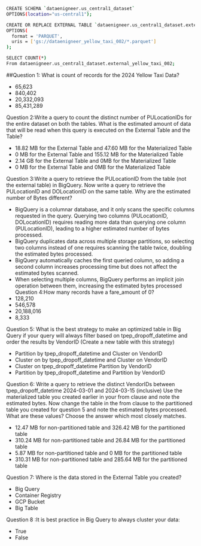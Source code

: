 ```bash
CREATE SCHEMA `dataenigneer.us_central1_dataset`
OPTIONS(location="us-central1");
```
```bash
CREATE OR REPLACE EXTERNAL TABLE `dataenigneer.us_central1_dataset.external_yellow_taxi_002`
OPTIONS(
  format = 'PARQUET',
  uris = ['gs://dataenigneer_yellow_taxi_002/*.parquet']
);
```
```bash
SELECT COUNT(*)
From dataenigneer.us_central1_dataset.external_yellow_taxi_002;
```

##Question 1: What is count of records for the 2024 Yellow Taxi Data?

* 65,623
* 840,402
* 20,332,093
* 85,431,289


  

Question 2:Write a query to count the distinct number of PULocationIDs for the entire dataset on both the tables.
What is the estimated amount of data that will be read when this query is executed on the External Table and the Table?
* 18.82 MB for the External Table and 47.60 MB for the Materialized Table
* 0 MB for the External Table and 155.12 MB for the Materialized Table
* 2.14 GB for the External Table and 0MB for the Materialized Table
* 0 MB for the External Table and 0MB for the Materialized Table
  

Question 3:Write a query to retrieve the PULocationID from the table (not the external table) in BigQuery. Now write a query to retrieve the PULocationID and DOLocationID on the same table. Why are the estimated number of Bytes different?
* BigQuery is a columnar database, and it only scans the specific columns requested in the query. Querying two columns (PULocationID, DOLocationID) requires reading more data than querying one column (PULocationID), leading to a higher estimated number of bytes processed.
* BigQuery duplicates data across multiple storage partitions, so selecting two columns instead of one requires scanning the table twice, doubling the estimated bytes processed.
* BigQuery automatically caches the first queried column, so adding a second column increases processing time but does not affect the estimated bytes scanned.
* When selecting multiple columns, BigQuery performs an implicit join operation between them, increasing the estimated bytes processed
Question 4:How many records have a fare_amount of 0?
* 128,210
* 546,578
* 20,188,016
* 8,333
  

Question 5: What is the best strategy to make an optimized table in Big Query if your query will always filter based on tpep_dropoff_datetime and order the results by VendorID (Create a new table with this strategy)
* Partition by tpep_dropoff_datetime and Cluster on VendorID
* Cluster on by tpep_dropoff_datetime and Cluster on VendorID
* Cluster on tpep_dropoff_datetime Partition by VendorID
* Partition by tpep_dropoff_datetime and Partition by VendorID


Question 6: Write a query to retrieve the distinct VendorIDs between tpep_dropoff_datetime 2024-03-01 and 2024-03-15 (inclusive)
Use the materialized table you created earlier in your from clause and note the estimated bytes. Now change the table in the from clause to the partitioned table you created for question 5 and note the estimated bytes processed. What are these values?
Choose the answer which most closely matches.
* 12.47 MB for non-partitioned table and 326.42 MB for the partitioned table
* 310.24 MB for non-partitioned table and 26.84 MB for the partitioned table
* 5.87 MB for non-partitioned table and 0 MB for the partitioned table
* 310.31 MB for non-partitioned table and 285.64 MB for the partitioned table
  

Question 7: Where is the data stored in the External Table you created?
* Big Query
* Container Registry
* GCP Bucket
* Big Table


Question 8 :It is best practice in Big Query to always cluster your data:
* True
* False